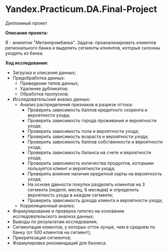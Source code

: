 # Yandex.Practicum.DA.Final-Project
Дипломный проект

**Описание проекта:**

Я - аналитик "Метанпромбанка". Задача: проанализировать клиентов регионального банка и выделить сегменты клиентов,
которые склонны уходить из банка.

**Ход исследования:**

- Загрузка и описание данных;
- Предобработка данных:
    - Приведение типов данных;
    - Удаление дубликатов;
    - Обработка пропусков;
- Исследовательский анализ данных:
    - Анализ распределения признаков в разрезе оттока:
        - Проверить зависимость баллов кредитного скоринга и вероятности ухода;
        - Проверить зависимость города проживания и вероятности ухода;
        - Проверить зависимость пола и вероятности ухода;
        - Проверить зависимость возраста и вероятности ухода;
        - Проверить зависимость баллов собственности и вероятности ухода;
        - Проверить зависимость баланса на счете и вероятности ухода;
        - Проверить зависимость количества продуктов, которыми пользуется клиент и вероятности ухода;
        - Проверить влияние наличия кредитной карты на вероятность ухода;
        - На основе давности покупки разделить клиентов на 3 сегмента (неделя, месяц, 6 месяцев) и определить вероятность ухода в каждом сегменте;
        - Проверить зависимость дохода клиента и вероятности ухода;
    - Корреляционный анализ;
- Формулирование и проверка гипотез на основании исследовательского анализа данных;
- Выводы по результатам исследования;
- Сегментация клиентов, у которых отток лучше, чем в среднем по банку (от 500 клиентов на сегмент);
- Приоритезация сегментов;
- Формулировка рекомендаций для бизнеса.
